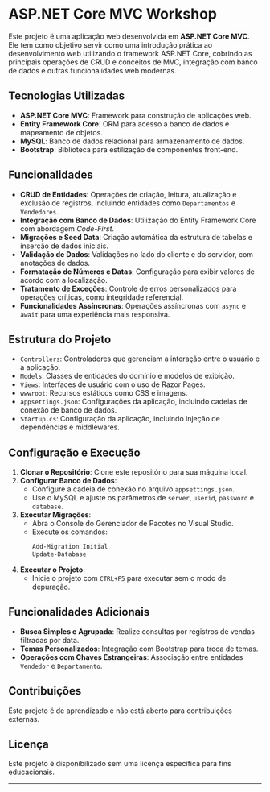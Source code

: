 # ASP.NET Core MVC Workshop

Este projeto é uma aplicação web desenvolvida em **ASP.NET Core MVC**. Ele tem como objetivo servir como uma introdução prática ao desenvolvimento web utilizando o framework ASP.NET Core, cobrindo as principais operações de CRUD e conceitos de MVC, integração com banco de dados e outras funcionalidades web modernas.

## Tecnologias Utilizadas

- **ASP.NET Core MVC**: Framework para construção de aplicações web.
- **Entity Framework Core**: ORM para acesso a banco de dados e mapeamento de objetos.
- **MySQL**: Banco de dados relacional para armazenamento de dados.
- **Bootstrap**: Biblioteca para estilização de componentes front-end.

## Funcionalidades

- **CRUD de Entidades**: Operações de criação, leitura, atualização e exclusão de registros, incluindo entidades como `Departamentos` e `Vendedores`.
- **Integração com Banco de Dados**: Utilização do Entity Framework Core com abordagem *Code-First*.
- **Migrações e Seed Data**: Criação automática da estrutura de tabelas e inserção de dados iniciais.
- **Validação de Dados**: Validações no lado do cliente e do servidor, com anotações de dados.
- **Formatação de Números e Datas**: Configuração para exibir valores de acordo com a localização.
- **Tratamento de Exceções**: Controle de erros personalizados para operações críticas, como integridade referencial.
- **Funcionalidades Assíncronas**: Operações assíncronas com `async` e `await` para uma experiência mais responsiva.

## Estrutura do Projeto

- `Controllers`: Controladores que gerenciam a interação entre o usuário e a aplicação.
- `Models`: Classes de entidades do domínio e modelos de exibição.
- `Views`: Interfaces de usuário com o uso de Razor Pages.
- `wwwroot`: Recursos estáticos como CSS e imagens.
- `appsettings.json`: Configurações da aplicação, incluindo cadeias de conexão de banco de dados.
- `Startup.cs`: Configuração da aplicação, incluindo injeção de dependências e middlewares.

## Configuração e Execução

1. **Clonar o Repositório**: Clone este repositório para sua máquina local.
2. **Configurar Banco de Dados**:
   - Configure a cadeia de conexão no arquivo `appsettings.json`.
   - Use o MySQL e ajuste os parâmetros de `server`, `userid`, `password` e `database`.
3. **Executar Migrações**:
   - Abra o Console do Gerenciador de Pacotes no Visual Studio.
   - Execute os comandos:
     ```sh
     Add-Migration Initial
     Update-Database
     ```
4. **Executar o Projeto**:
   - Inicie o projeto com `CTRL+F5` para executar sem o modo de depuração.

## Funcionalidades Adicionais

- **Busca Simples e Agrupada**: Realize consultas por registros de vendas filtradas por data.
- **Temas Personalizados**: Integração com Bootstrap para troca de temas.
- **Operações com Chaves Estrangeiras**: Associação entre entidades `Vendedor` e `Departamento`.
  
## Contribuições

Este projeto é de aprendizado e não está aberto para contribuições externas.

## Licença

Este projeto é disponibilizado sem uma licença específica para fins educacionais.

---
